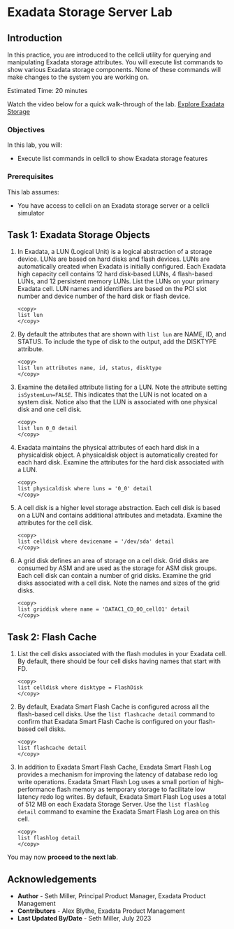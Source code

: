 # Exadata Storage Server Lab

## Introduction

In this practice, you are introduced to the cellcli utility for querying and manipulating Exadata storage attributes. You will execute list commands to show various Exadata storage components. None of these commands will make changes to the system you are working on.

Estimated Time: 20 minutes

Watch the video below for a quick walk-through of the lab.
[Explore Exadata Storage](videohub:1_hb8at2jb)

### Objectives

In this lab, you will:
* Execute list commands in cellcli to show Exadata storage features

### Prerequisites

This lab assumes:
* You have access to cellcli on an Exadata storage server or a cellcli simulator

## Task 1: Exadata Storage Objects

1. In Exadata, a LUN (Logical Unit) is a logical abstraction of a storage device. LUNs are based on hard disks and flash devices. LUNs are automatically created when Exadata is initially configured. Each Exadata high capacity cell contains 12 hard disk-based LUNs, 4 flash-based LUNs, and 12 persistent memory LUNs. List the LUNs on your primary Exadata cell. LUN names and identifiers are based on the PCI slot number and device number of the hard disk or flash device.

    ```text
    <copy>
    list lun
    </copy>
    ```

2. By default the attributes that are shown with `list lun` are NAME, ID, and STATUS. To include the type of disk to the output, add the DISKTYPE attribute.

    ```text
    <copy>
    list lun attributes name, id, status, disktype
    </copy>
    ```

3. Examine the detailed attribute listing for a LUN. Note the attribute setting `isSystemLun=FALSE`. This indicates that the LUN is not located on a system disk. Notice also that the LUN is associated with one physical disk and one cell disk.

    ```text
    <copy>
    list lun 0_0 detail
    </copy>
    ```

4. Exadata maintains the physical attributes of each hard disk in a physicaldisk object. A physicaldisk object is automatically created for each hard disk. Examine the attributes for the hard disk associated with a LUN.

    ```text
    <copy>
    list physicaldisk where luns = '0_0' detail
    </copy>
    ```

5. A cell disk is a higher level storage abstraction. Each cell disk is based on a LUN and contains additional attributes and metadata. Examine the attributes for the cell disk.

    ```text
    <copy>
    list celldisk where devicename = '/dev/sda' detail
    </copy>
    ```

6. A grid disk defines an area of storage on a cell disk. Grid disks are consumed by ASM and are used as the storage for ASM disk groups. Each cell disk can contain a number of grid disks. Examine the grid disks associated with a cell disk. Note the names and sizes of the grid disks.

    ```text
    <copy>
    list griddisk where name = 'DATAC1_CD_00_cell01' detail
    </copy>
    ```

## Task 2: Flash Cache

1. List the cell disks associated with the flash modules in your Exadata cell. By default, there should be four cell disks having names that start with FD.

    ```text
    <copy>
    list celldisk where disktype = FlashDisk
    </copy>
    ```

2. By default, Exadata Smart Flash Cache is configured across all the flash-based cell disks. Use the `list flashcache detail` command to confirm that Exadata Smart Flash Cache is configured on your flash-based cell disks.

    ```text
    <copy>
    list flashcache detail
    </copy>
    ```

3. In addition to Exadata Smart Flash Cache, Exadata Smart Flash Log provides a mechanism for improving the latency of database redo log write operations. Exadata Smart Flash Log uses a small portion of high-performance flash memory as temporary storage to facilitate low latency redo log writes. By default, Exadata Smart Flash Log uses a total of 512 MB on each Exadata Storage Server. Use the `list flashlog detail` command to examine the Exadata Smart Flash Log area on this cell.

    ```text
    <copy>
    list flashlog detail
    </copy>
    ```

You may now **proceed to the next lab**.

## Acknowledgements
* **Author** - Seth Miller, Principal Product Manager, Exadata Product Management
* **Contributors** - Alex Blythe, Exadata Product Management
* **Last Updated By/Date** - Seth Miller, July 2023